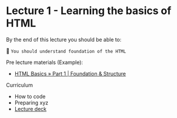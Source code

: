 # Lecture 1 - Learning the basics of HTML

By the end of this lecture you should be able to:

:rocket: `You should understand foundation of the HTML`


Pre lecture materials (Example):
- [HTML Basics » Part 1 | Foundation & Structure](https://www.youtube.com/watch?v=HJpNULRLDYM)

Curriculum
- How to code
- Preparing xyz
- [Lecture deck](https://docs.google.com/presentation/d/13H_miUNmVJdvDra3iCBrqpiw5iDqIpIgveM9FmalM5c/edit?usp=sharing)
